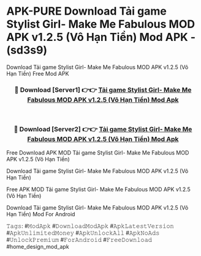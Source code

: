 # APK-PURE Download Tải game Stylist Girl- Make Me Fabulous MOD APK v1.2.5 (Vô Hạn Tiền) Mod APK - (sd3s9)
Download Tải game Stylist Girl- Make Me Fabulous MOD APK v1.2.5 (Vô Hạn Tiền) Free Mod APK

<div align="center">
<h3>🔴 Download [Server1] 👉👉 <a href="https://apk-comot.site?title=Tải_game_Stylist_Girl-_Make_Me_Fabulous_MOD_APK_v1.2.5_(Vô_Hạn_Tiền)">Tải game Stylist Girl- Make Me Fabulous MOD APK v1.2.5 (Vô Hạn Tiền) Mod Apk</a></h3><br>

<h3>🔴 Download [Server2] 👉👉 <a href="https://apk-comot.site?title=Tải_game_Stylist_Girl-_Make_Me_Fabulous_MOD_APK_v1.2.5_(Vô_Hạn_Tiền)">Tải game Stylist Girl- Make Me Fabulous MOD APK v1.2.5 (Vô Hạn Tiền) Mod Apk</a></h3>
</div>


Free Download APK MOD Tải game Stylist Girl- Make Me Fabulous MOD APK v1.2.5 (Vô Hạn Tiền)

Download Tải game Stylist Girl- Make Me Fabulous MOD APK v1.2.5 (Vô Hạn Tiền) 

Free APK MOD Tải game Stylist Girl- Make Me Fabulous MOD APK v1.2.5 (Vô Hạn Tiền) 

Download Tải game Stylist Girl- Make Me Fabulous MOD APK v1.2.5 (Vô Hạn Tiền) Mod For Android

𝚃𝚊𝚐𝚜: #𝙼𝚘𝚍𝙰𝚙𝚔 #𝙳𝚘𝚠𝚗𝚕𝚘𝚊𝚍𝙼𝚘𝚍𝙰𝚙𝚔 #𝙰𝚙𝚔𝙻𝚊𝚝𝚎𝚜𝚝𝚅𝚎𝚛𝚜𝚒𝚘𝚗 #𝙰𝚙𝚔𝚄𝚗𝚕𝚒𝚖𝚒𝚝𝚎𝚍𝙼𝚘𝚗𝚎𝚢 #𝙰𝚙𝚔𝚄𝚗𝚕𝚘𝚌𝚔𝙰𝚕𝚕 #𝙰𝚙𝚔𝙽𝚘𝙰𝚍𝚜 #𝚄𝚗𝚕𝚘𝚌𝚔𝙿𝚛𝚎𝚖𝚒𝚞𝚖 #𝙵𝚘𝚛𝙰𝚗𝚍𝚛𝚘𝚒𝚍 #𝙵𝚛𝚎𝚎𝙳𝚘𝚠𝚗𝚕𝚘𝚊𝚍 #home_design_mod_apk